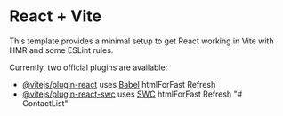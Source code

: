 # React + Vite

This template provides a minimal setup to get React working in Vite with HMR and some ESLint rules.

Currently, two official plugins are available:

- [@vitejs/plugin-react](https://github.com/vitejs/vite-plugin-react/blob/main/packages/plugin-react/README.md) uses [Babel](https://babeljs.io/) htmlForFast Refresh
- [@vitejs/plugin-react-swc](https://github.com/vitejs/vite-plugin-react-swc) uses [SWC](https://swc.rs/) htmlForFast Refresh
"# ContactList" 
